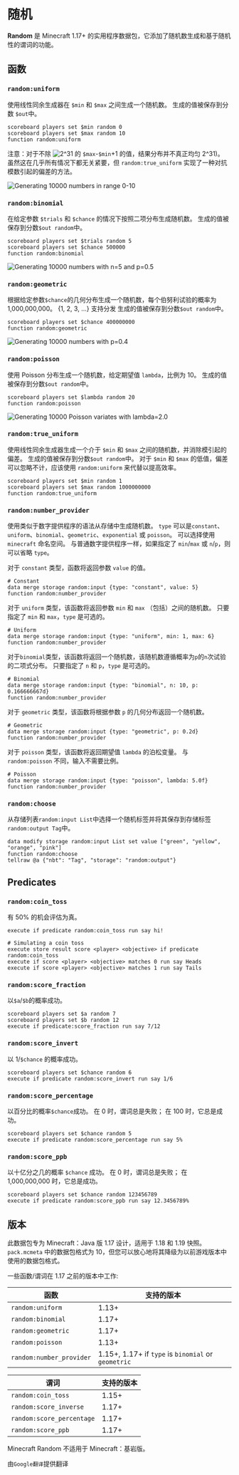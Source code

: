 # 随机

**Random** 是 Minecraft 1.17+ 的实用程序数据包，它添加了随机数生成和基于随机性的谓词的功能。

## 函数

### `random:uniform`

使用线性同余生成器在 `$min` 和 `$max` 之间生成一个随机数。
生成的值被保存到分数 `$out`中。

```mcfunction
scoreboard players set $min random 0
scoreboard players set $max random 10
function random:uniform
```

注意：对于不除 ![2^31](https://render.githubusercontent.com/render/math?math=2^31) 的 `$max`-`$min`+1 的值，结果分布并不真正均匀 2^31)。
虽然这在几乎所有情况下都无关紧要，但 `random:true_uniform` 实现了一种对抗模数引起的偏差的方法。

![Generating 10000 numbers in range 0-10](https://cdn.discordapp.com/attachments/925818091475202118/926850852709359616/unknown.png)

### `random:binomial`

在给定参数 `$trials` 和 `$chance` 的情况下按照二项分布生成随机数。
生成的值被保存到分数`$out random`中。

```mcfunction
scoreboard players set $trials random 5
scoreboard players set $chance 500000
function random:binomial
```

![Generating 10000 numbers with n=5 and p=0.5](https://cdn.discordapp.com/attachments/925818091475202118/925820827851698236/unknown.png)

### `random:geometric`

根据给定参数`$chance`的几何分布生成一个随机数，每个伯努利试验的概率为 1,000,000,000。
{1, 2, 3, ...} 支持分发
生成的值被保存到分数`$out random`中。

```mcfunction
scoreboard players set $chance 400000000
function random:geometric
```

![Generating 10000 numbers with p=0.4](https://cdn.discordapp.com/attachments/925818091475202118/957630561965465610/unknown.png)

### `random:poisson`

使用 Poisson 分布生成一个随机数，给定期望值 `lambda`，比例为 10。
生成的值被保存到分数`$out random`中。

```mcfunction
scoreboard players set $lambda random 20
function random:poisson
```

![Generating 10000 Poisson variates with lambda=2.0](https://cdn.discordapp.com/attachments/925818091475202118/926851511345119262/unknown.png)

### `random:true_uniform`

使用线性同余生成器生成一个介于 `$min` 和 `$max` 之间的随机数，并消除模引起的偏差。
生成的值被保存到分数`$out random`中。
对于 `$min` 和 `$max` 的低值，偏差可以忽略不计，应该使用 `random:uniform` 来代替以提高效率。

```mcfunction
scoreboard players set $min random 1
scoreboard players set $max random 1000000000
function random:true_uniform
```

### `random:number_provider`

使用类似于数字提供程序的语法从存储中生成随机数。
`type` 可以是`constant`、`uniform`、`binomial`、`geometric`、`exponential` 或 `poisson`。
可以选择使用 `minecraft` 命名空间。
与普通数字提供程序一样，如果指定了 `min`/`max` 或 `n`/`p`，则可以省略 `type`。

对于 `constant` 类型，函数将返回参数 `value` 的值。

```mcfunction
# Constant
data merge storage random:input {type: "constant", value: 5}
function random:number_provider
```

对于 `uniform` 类型，该函数将返回参数 `min` 和 `max` （包括）之间的随机数。
只要指定了 `min` 和 `max`，`type` 是可选的。

```mcfunction
# Uniform
data merge storage random:input {type: "uniform", min: 1, max: 6}
function random:number_provider
```

对于`binomial`类型，该函数将返回一个随机数，该随机数遵循概率为`p`的`n`次试验的二项式分布。
只要指定了 `n` 和 `p`，`type` 是可选的。

```mcfunction
# Binomial
data merge storage random:input {type: "binomial", n: 10, p: 0.166666667d}
function random:number_provider
```

对于 `geometric` 类型，该函数将根据参数 `p` 的几何分布返回一个随机数。

```mcfunction
# Geometric
data merge storage random:input {type: "geometric", p: 0.2d}
function random:number_provider
```

对于 `poisson` 类型，该函数将返回期望值 `lambda` 的泊松变量。 与 `random:poisson` 不同，输入不需要比例。

```mcfunction
# Poisson
data merge storage random:input {type: "poisson", lambda: 5.0f}
function random:number_provider
```

### `random:choose`

从存储列表`random:input List`中选择一个随机标签并将其保存到存储标签`random:output Tag`中。

```mcfunction
data modify storage random:input List set value ["green", "yellow", "orange", "pink"]
function random:choose
tellraw @a {"nbt": "Tag", "storage": "random:output"}
```

## Predicates

### `random:coin_toss`

有 50% 的机会评估为真。

```mcfunction
execute if predicate random:coin_toss run say hi!
```

```mcfunction
# Simulating a coin toss
execute store result score <player> <objective> if predicate random:coin_toss
execute if score <player> <objective> matches 0 run say Heads
execute if score <player> <objective> matches 1 run say Tails
```

### `random:score_fraction`

以`$a`/`$b`的概率成功。

```mcfunction
scoreboard players set $a random 7
scoreboard players set $b random 12
execute if predicate:score_fraction run say 7/12
```

### `random:score_invert`

以 1/`$chance` 的概率成功。

```mcfunction
scoreboard players set $chance random 6
execute if predicate random:score_invert run say 1/6
```

### `random:score_percentage`

以百分比的概率`$chance`成功。 在 0 时，谓词总是失败； 在 100 时，它总是成功。

```mcfunction
scoreboard players set $chance random 5
execute if predicate random:score_percentage run say 5%
```

### `random:score_ppb`

以十亿分之几的概率 `$chance` 成功。 在 0 时，谓词总是失败； 在 1,000,000,000 时，它总是成功。

```mcfunction
scoreboard players set $chance random 123456789
execute if predicate random:score_ppb run say 12.3456789%
```

## 版本

此数据包专为 Minecraft：Java 版 1.17 设计，适用于 1.18 和 1.19 快照。
`pack.mcmeta` 中的数据包格式为 10，但您可以放心地将其降级为以前游戏版本中使用的数据包格式。

一些函数/谓词在 1.17 之前的版本中工作:

| 函数                 | 支持的版本                                |
|--------------------------|-----------------------------------------------------|
| `random:uniform`         | 1.13+                                               |
| `random:binomial`        | 1.17+                                               |
| `random:geometric`       | 1.17+                                               |
| `random:poisson`         | 1.13+                                               |
| `random:number_provider` | 1.15+, 1.17+ if `type` is `binomial` or `geometric` |

| 谓词                 | 支持的版本 |
|---------------------------|---------|
| `random:coin_toss`        | 1.15+   |
| `random:score_inverse`    | 1.17+   |
| `random:score_percentage` | 1.17+   |
| `random:score_ppb`        | 1.17+   |

Minecraft Random 不适用于 Minecraft：基岩版。

由`Google翻译`提供翻译
